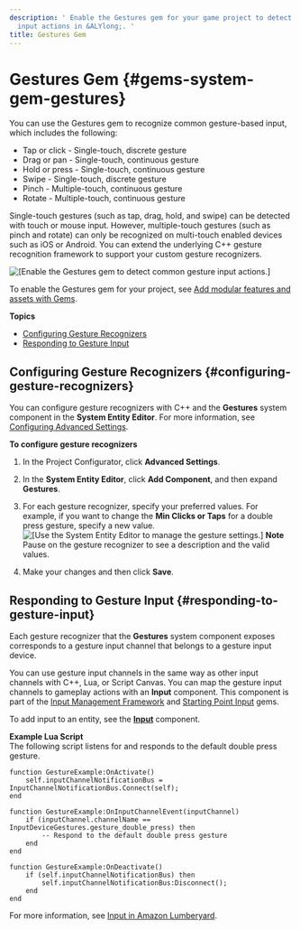 ```yaml
---
description: ' Enable the Gestures gem for your game project to detect common gesture-based
  input actions in &ALYlong;. '
title: Gestures Gem
---
```

# Gestures Gem {#gems-system-gem-gestures}

You can use the Gestures gem to recognize common gesture\-based input, which includes the following:
+ Tap or click - Single\-touch, discrete gesture
+ Drag or pan - Single\-touch, continuous gesture
+ Hold or press - Single\-touch, continuous gesture
+ Swipe - Single\-touch, discrete gesture
+ Pinch - Multiple\-touch, continuous gesture
+ Rotate - Multiple\-touch, continuous gesture

Single\-touch gestures \(such as tap, drag, hold, and swipe\) can be detected with touch or mouse input\. However, multiple\-touch gestures \(such as pinch and rotate\) can only be recognized on multi\-touch enabled devices such as iOS or Android\. You can extend the underlying C\+\+ gesture recognition framework to support your custom gesture recognizers\.

![\[Enable the Gestures gem to detect common gesture input actions.\]](/images/userguide/gems/gestures-gem.png)

To enable the Gestures gem for your project, see [Add modular features and assets with Gems](/docs/userguide/gems/builtin/s.md)\.

**Topics**
+ [Configuring Gesture Recognizers](#configuring-gesture-recognizers)
+ [Responding to Gesture Input](#responding-to-gesture-input)

## Configuring Gesture Recognizers {#configuring-gesture-recognizers}

You can configure gesture recognizers with C\+\+ and the **Gestures** system component in the **System Entity Editor**\. For more information, see [Configuring Advanced Settings](/docs/userguide/configurator/advanced.md)\.

**To configure gesture recognizers**

1. In the Project Configurator, click **Advanced Settings**\.

1. In the **System Entity Editor**, click **Add Component**, and then expand **Gestures**\.

1. For each gesture recognizer, specify your preferred values\. For example, if you want to change the **Min Clicks or Taps** for a double press gesture, specify a new value\.  
![\[Use the System Entity Editor to manage the gesture settings.\]](/images/userguide/gems/gestures-system-entity-editor-settings.png)
**Note**  
Pause on the gesture recognizer to see a description and the valid values\.

1. Make your changes and then click **Save**\.

## Responding to Gesture Input {#responding-to-gesture-input}

Each gesture recognizer that the **Gestures** system component exposes corresponds to a gesture input channel that belongs to a gesture input device\.

You can use gesture input channels in the same way as other input channels with C\+\+, Lua, or Script Canvas\. You can map the gesture input channels to gameplay actions with an **Input** component\. This component is part of the [Input Management Framework](/docs/userguide/gems/builtin/input.md) and [Starting Point Input](/docs/userguide/gems/starting-point-input.md) gems\.

To add input to an entity, see the **[Input](/docs/userguide/components/input.md)** component\.

**Example Lua Script**  
The following script listens for and responds to the default double press gesture\.  

```
function GestureExample:OnActivate()
    self.inputChannelNotificationBus = InputChannelNotificationBus.Connect(self);
end

function GestureExample:OnInputChannelEvent(inputChannel)
    if (inputChannel.channelName == InputDeviceGestures.gesture_double_press) then
        -- Respond to the default double press gesture
    end
end

function GestureExample:OnDeactivate()
    if (self.inputChannelNotificationBus) then
        self.inputChannelNotificationBus:Disconnect();
    end
end
```

For more information, see [Input in Amazon Lumberyard](/docs/userguide/input-intro.md)\.